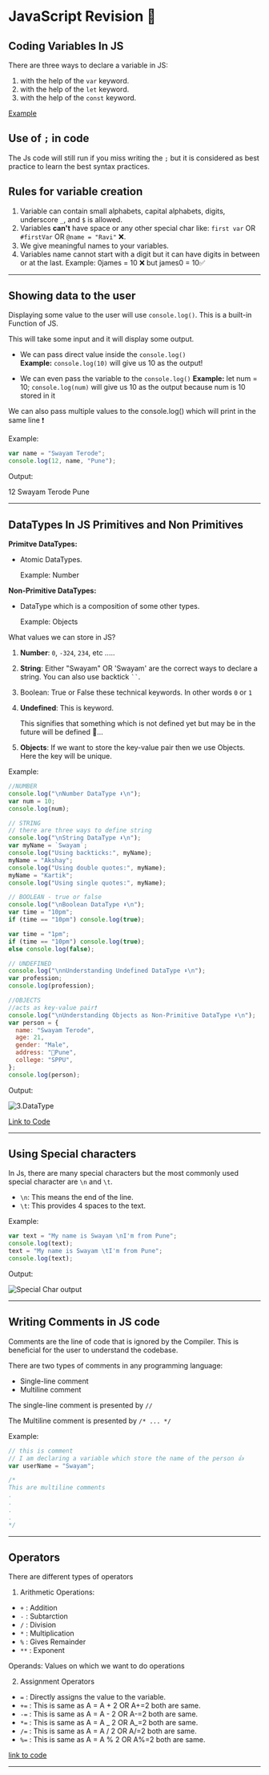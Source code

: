 # JavaScript Revision 🤩

## Coding Variables In JS

There are three ways to declare a variable in JS:

1. with the help of the `var` keyword.
2. with the help of the `let` keyword.
3. with the help of the `const` keyword.

[Example](./01.%20Introduction%20to%20Programming%20with%20JS/01.Declaring_a_variable.js)

## Use of `;` in code

The Js code will still run if you miss writing the `;` but it is considered as best practice to learn the best syntax practices.

## Rules for variable creation

1. Variable can contain small alphabets, capital alphabets, digits, underscore `_`, and `$` is allowed.
2. Variables **can't** have space or any other special char like: `first var` OR `#firstVar` OR `@name = "Ravi"` ❌.
3. We give meaningful names to your variables.
4. Variables name cannot start with a digit but it can have digits in between or at the last.
   Example: 0james = 10 ❌ but james0 = 10✅

---

## Showing data to the user

Displaying some value to the user will use `console.log()`. This is a built-in Function of JS.

This will take some input and it will display some output.

- We can pass direct value inside the `console.log()`  
  **Example:** `console.log(10)` will give us 10 as the output!

- We can even pass the variable to the `console.log()`
  **Example:** let num = 10;
  `console.log(num)` will give us 10 as the output because num is 10 stored in it

We can also pass multiple values to the console.log() which will print in the same line ❗️

Example:

```js
var name = "Swayam Terode";
console.log(12, name, "Pune");
```

Output:

12 Swayam Terode Pune

---

## DataTypes In JS Primitives and Non Primitives

**Primitve DataTypes:**

- Atomic DataTypes.

  Example: Number

**Non-Primitive DataTypes:**

- DataType which is a composition of some other types.

  Example: Objects

What values we can store in JS?

1. **Number**: `0`, `-324`, `234`, etc .....

2. **String**: Either "Swayam" OR 'Swayam' are the correct ways to declare a string. You can also use backtick ` `` `.

3. Boolean: True or False these technical keywords. In other words `0` or `1`
4. **Undefined**: This is keyword.

   This signifies that something which is not defined yet but may be in the future will be defined 🤔...

5. **Objects**: If we want to store the key-value pair then we use Objects. Here the key will be unique.

Example:

```js
//NUMBER
console.log("\nNumber DataType ⬇️\n");
var num = 10;
console.log(num);

// STRING
// there are three ways to define string
console.log("\nString DataType ⬇️\n");
var myName = `Swayam`;
console.log("Using backticks:", myName);
myName = "Akshay";
console.log("Using double quotes:", myName);
myName = "Kartik";
console.log("Using single quotes:", myName);

// BOOLEAN - true or false
console.log("\nBoolean DataType ⬇️\n");
var time = "10pm";
if (time == "10pm") console.log(true);

var time = "1pm";
if (time == "10pm") console.log(true);
else console.log(false);

// UNDEFINED
console.log("\nnUnderstanding Undefined DataType ⬇️\n");
var profession;
console.log(profession);

//OBJECTS
//acts as key-value pair❗️
console.log("\nUnderstanding Objects as Non-Primitive DataType ⬇️\n");
var person = {
  name: "Swayam Terode",
  age: 21,
  gender: "Male",
  address: "📍Pune",
  college: "SPPU",
};
console.log(person);
```

Output:

![3.DataType](./01.%20Introduction%20to%20Programming%20with%20JS/consoleOutputs/03.DataTypes.png)

[Link to Code](./01.%20Introduction%20to%20Programming%20with%20JS/03.DataTypes_In_JS_Primitives_and_Non_Primitives.js)

---

## Using Special characters

In Js, there are many special characters but the most commonly used special character are `\n` and `\t`.

- `\n`: This means the end of the line.
- `\t`: This provides 4 spaces to the text.

Example:

```js
var text = "My name is Swayam \nI'm from Pune";
console.log(text);
text = "My name is Swayam \tI'm from Pune";
console.log(text);
```

Output:

<img src="./01.%20Introduction%20to%20Programming%20with%20JS/consoleOutputs/04.SpecialChars.png" alt = "Special Char output"/>

---

## Writing Comments in JS code

Comments are the line of code that is ignored by the Compiler. This is beneficial for the user to understand the codebase.

There are two types of comments in any programming language:

- Single-line comment
- Multiline comment

The single-line comment is presented by `//`

The Multiline comment is presented by `/* ... */`

Example:

```js
// this is comment
// I am declaring a variable which store the name of the person 👍
var userName = "Swayam";

/*
This are multiline comments
.
.
.
.
*/
```

---

## Operators

There are different types of operators

1. Arithmetic Operations:

- `+` : Addition
- `-` : Subtarction
- `/` : Division
- `*` : Multiplication
- `%` : Gives Remainder
- `**` : Exponent

Operands: Values on which we want to do operations

2. Assignment Operators

- `=` : Directly assigns the value to the variable.
- `+=` : This is same as A = A + 2 OR A+=2 both are same.
- `-=` : This is same as A = A - 2 OR A-=2 both are same.
- `*=` : This is same as A = A _ 2 OR A_=2 both are same.
- `/=` : This is same as A = A / 2 OR A/=2 both are same.
- `%=` : This is same as A = A % 2 OR A%=2 both are same.

[link to code](./01.%20Introduction%20to%20Programming%20with%20JS/05.Operators.js)

---
